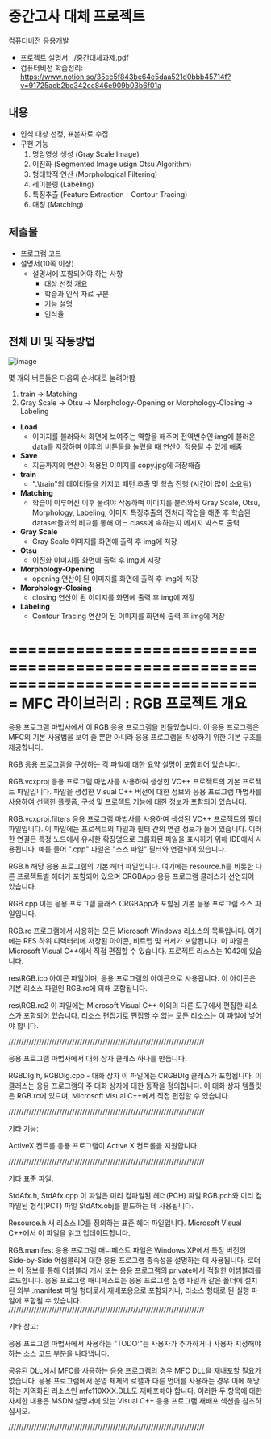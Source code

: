 # 중간고사 대체 프로젝트
컴퓨터비전 응용개발

- 프로젝트 설명서: ./중간대체과제.pdf
- 컴퓨터비전 학습정리: https://www.notion.so/35ec5f843be64e5daa521d0bbb45714f?v=91725aeb2bc342cc846e909b03b6f01a
## 내용
- 인식 대상 선정, 표본자료 수집
- 구현 기능
	1. 명암영상 생성 (Gray Scale Image)
	2. 이진화 (Segmented Image usign Otsu Algorithm)
	3. 형태학적 연산 (Morphological Filtering)
	4. 레이블링 (Labeling)
	5. 특징추출 (Feature Extraction - Contour Tracing)
	6. 매칭 (Matching)
## 제출물
- 프로그램 코드
- 설명서(10쪽 이상)
	- 설명서에 포함되어야 하는 사항
		- 대상 선정 개요
		- 학습과 인식 자료 구분
		- 기능 설명
		- 인식율
## 전체 UI 및 작동방법
![image](https://user-images.githubusercontent.com/19266698/120075057-b363d580-c0da-11eb-8a4c-3e174bfb932d.png)

몇 개의 버튼들은 다음의 순서대로 눌려야함
1. train -> Matching
2. Gray Scale -> Otsu -> Morphology-Opening or Morphology-Closing -> Labeling

- **Load**
	- 이미지를 불러와서 화면에 보여주는 역할을 해주며 전역변수인 img에 불러온 data를 저장하여 이후의 버튼들을 눌렀을 때 연산이 적용될 수 있게 해줌
- **Save**
	- 지금까지의 연산이 적용된 이미지를 copy.jpg에 저장해줌
- **train**
	- ".\\train"의 데이터들을 가지고 패턴 추출 및 학습 진행 (시간이 많이 소요됨)
- **Matching**
	- 학습이 이루어진 이후 눌려야 작동하며 이미지를 불러와서 Gray Scale, Otsu, Morphology, Labeling, 이미지 특징추출의 전처리 작업을 해준 후 학습된 dataset들과의 비교를 통해 어느 class에 속하는지 메시지 박스로 출력
- **Gray Scale**
	- Gray Scale 이미지를 화면에 출력 후 img에 저장
- **Otsu**
	- 이진화 이미지를 화면에 출력 후 img에 저장
- **Morphology-Opening**
	- opening 연산이 된 이미지를 화면에 출력 후 img에 저장
- **Morphology-Closing**
	- closing 연산이 된 이미지를 화면에 출력 후 img에 저장
- **Labeling**
	- Contour Tracing 연산이 된 이미지를 화면에 출력 후 img에 저장


===============================================================================
    MFC 라이브러리 : RGB 프로젝트 개요
===============================================================================

응용 프로그램 마법사에서 이 RGB 응용 프로그램을 만들었습니다. 이 응용 프로그램은 MFC의 기본 사용법을 보여 줄 뿐만 아니라 응용 프로그램을 작성하기 위한 기본 구조를 제공합니다.

RGB 응용 프로그램을 구성하는 각 파일에 대한
요약 설명이 포함되어 있습니다.

RGB.vcxproj
    응용 프로그램 마법사를 사용하여 생성한 VC++ 프로젝트의 기본 프로젝트 파일입니다. 파일을 생성한 Visual C++ 버전에 대한 정보와 응용 프로그램 마법사를 사용하여 선택한 플랫폼, 구성 및 프로젝트 기능에 대한 정보가 포함되어 있습니다.

RGB.vcxproj.filters
    응용 프로그램 마법사를 사용하여 생성된 VC++ 프로젝트의 필터 파일입니다. 이 파일에는 프로젝트의 파일과 필터 간의 연결 정보가 들어 있습니다. 이러한 연결은 특정 노드에서 유사한 확장명으로 그룹화된 파일을 표시하기 위해 IDE에서 사용됩니다. 예를 들어 ".cpp" 파일은 "소스 파일" 필터와 연결되어 있습니다.

RGB.h
    해당 응용 프로그램의 기본 헤더 파일입니다.
    여기에는 resource.h를 비롯한 다른 프로젝트별 헤더가 포함되어 있으며 CRGBApp 응용 프로그램 클래스가 선언되어 있습니다.

RGB.cpp
    이는 응용 프로그램 클래스 CRGBApp가 포함된 기본 응용 프로그램 소스 파일입니다.

RGB.rc
    프로그램에서 사용하는 모든 Microsoft Windows 리소스의 목록입니다. 여기에는 RES 하위 디렉터리에 저장된 아이콘, 비트맵 및 커서가 포함됩니다. 이 파일은 Microsoft Visual C++에서 직접 편집할 수 있습니다. 프로젝트 리소스는 1042에 있습니다.

res\RGB.ico
    아이콘 파일이며, 응용 프로그램의 아이콘으로 사용됩니다. 이 아이콘은 기본 리소스 파일인 RGB.rc에 의해 포함됩니다.

res\RGB.rc2
    이 파일에는 Microsoft Visual C++ 이외의 다른 도구에서 편집한 리소스가 포함되어 있습니다. 리소스 편집기로 편집할 수 없는 모든 리소스는 이 파일에 넣어야 합니다.


/////////////////////////////////////////////////////////////////////////////

응용 프로그램 마법사에서 대화 상자 클래스 하나를 만듭니다.

RGBDlg.h, RGBDlg.cpp - 대화 상자
    이 파일에는 CRGBDlg 클래스가 포함됩니다. 이 클래스는 응용 프로그램의 주 대화 상자에 대한 동작을 정의합니다. 이 대화 상자 템플릿은 RGB.rc에 있으며, Microsoft Visual C++에서 직접 편집할 수 있습니다.

/////////////////////////////////////////////////////////////////////////////

기타 기능:

ActiveX 컨트롤
    응용 프로그램이 Active X 컨트롤을 지원합니다.

/////////////////////////////////////////////////////////////////////////////

기타 표준 파일:

StdAfx.h, StdAfx.cpp
    이 파일은 미리 컴파일된 헤더(PCH) 파일 RGB.pch와 미리 컴파일된 형식(PCT) 파일 StdAfx.obj를 빌드하는 데 사용됩니다.

Resource.h
    새 리소스 ID를 정의하는 표준 헤더 파일입니다. Microsoft Visual C++에서 이 파일을 읽고 업데이트합니다.

RGB.manifest
	응용 프로그램 매니페스트 파일은 Windows XP에서 특정 버전의 Side-by-Side 어셈블리에 대한 응용 프로그램 종속성을 설명하는 데 사용됩니다. 로더는 이 정보를 통해 어셈블리 캐시 또는 응용 프로그램의 private에서 적절한 어셈블리를 로드합니다. 응용 프로그램 매니페스트는 응용 프로그램 실행 파일과 같은 폴더에 설치된 외부 .manifest 파일 형태로서 재배포용으로 포함되거나, 리소스 형태로 된 실행 파일에 포함될 수 있습니다.
/////////////////////////////////////////////////////////////////////////////

기타 참고:

응용 프로그램 마법사에서 사용하는 "TODO:"는 사용자가 추가하거나 사용자 지정해야 하는 소스 코드 부분을 나타냅니다.

공유된 DLL에서 MFC를 사용하는 응용 프로그램의 경우 MFC DLL을 재배포할 필요가 없습니다. 응용 프로그램에서 운영 체제의 로캘과 다른 언어를 사용하는 경우 이에 해당하는 지역화된 리소스인 mfc110XXX.DLL도 재배포해야 합니다.
이러한 두 항목에 대한 자세한 내용은 MSDN 설명서에 있는 Visual C++ 응용 프로그램 재배포 섹션을 참조하십시오.

/////////////////////////////////////////////////////////////////////////////
